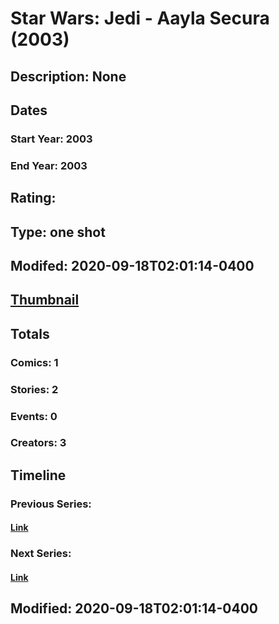 # Star Wars: Jedi - Aayla Secura (2003)
## Description: None
## Dates
### Start Year: 2003
### End Year: 2003
## Rating: 
## Type: one shot
## Modifed: 2020-09-18T02:01:14-0400
## [Thumbnail](http://i.annihil.us/u/prod/marvel/i/mg/b/40/image_not_available.jpg)
## Totals
### Comics: 1
### Stories: 2
### Events: 0
### Creators: 3
## Timeline
### Previous Series: 
#### [Link]()
### Next Series: 
#### [Link]()
## Modified: 2020-09-18T02:01:14-0400